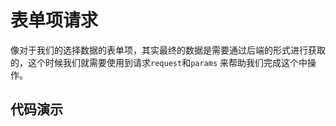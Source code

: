 # 表单项请求

像对于我们的选择数据的表单项，其实最终的数据是需要通过后端的形式进行获取的，这个时候我们就需要使用到请求`request`和`params`
来帮助我们完成这个中操作。


## 代码演示


<demo src="./demos/request.vue" />
